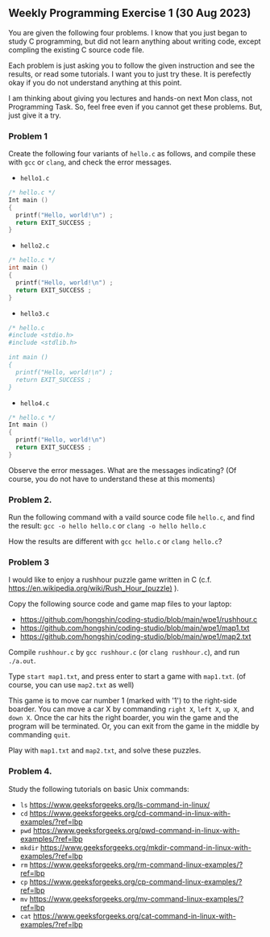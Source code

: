 
## Weekly Programming Exercise 1 (30 Aug 2023)

You are given the following four problems. I know that you just began to study C programming, 
but did not learn anything about writing code, 
except compling the existing C source code file.

Each problem is just asking you to follow the given instruction and see the results, or read some tutorials.
I want you to just try these. It is perefectly okay if you do not understand anything at this point. 

I am thinking about giving you lectures and hands-on next Mon class, not Programming Task.
So, feel free even if you cannot get these problems. But, just give it a try.

### Problem 1 ###

Create the following four variants of ``hello.c`` as follows, and compile these with ``gcc`` or ``clang``, and check the error messages.

* ``hello1.c``
```C
/* hello.c */
Int main ()
{
  printf("Hello, world!\n") ;
  return EXIT_SUCCESS ;
}
```

* ``hello2.c``
```C
/* hello.c */
int main ()
{
  printf("Hello, world!\n") ;
  return EXIT_SUCCESS ;
}
```

* ``hello3.c``

```C
/* hello.c 
#include <stdio.h>
#include <stdlib.h>

int main ()
{
  printf("Hello, world!\n") ;
  return EXIT_SUCCESS ;
}
```

* ``hello4.c``
```C
/* hello.c */
Int main ()
{
  printf("Hello, world!\n") 
  return EXIT_SUCCESS ;
}
```

Observe the error messages. What are the messages indicating? 
(Of course, you do not have to understand these at this moments)

### Problem 2. ###
Run the following command with a vaild source code file ``hello.c``, and find the result:
```gcc -o hello hello.c```
or
```clang -o hello hello.c```

How the results are different with ``gcc hello.c`` or ``clang hello.c``?

### Problem 3 ###

I would like to enjoy a rushhour puzzle game written in C (c.f. https://en.wikipedia.org/wiki/Rush_Hour_(puzzle) ).

Copy the following source code and game map files to your laptop:
* https://github.com/hongshin/coding-studio/blob/main/wpe1/rushhour.c
* https://github.com/hongshin/coding-studio/blob/main/wpe1/map1.txt
* https://github.com/hongshin/coding-studio/blob/main/wpe1/map2.txt

Compile ``rushhour.c`` by ``gcc rushhour.c`` (or ``clang rushhour.c``), and run ``./a.out``.

Type ``start map1.txt``, and press enter to start a game with ``map1.txt``.
(of course, you can use ``map2.txt`` as well)

This game is to move car number 1 (marked with '1') to the right-side boarder.
You can move a car X by commanding ``right X``, ``left X``, ``up X``, and ``down X``.
Once the car hits the right boarder, you win the game and the program will be terminated.
Or, you can exit from the game in the middle by commanding ``quit``.

Play with ``map1.txt`` and ``map2.txt``, and solve these puzzles.


### Problem 4. ###
Study the following tutorials on basic Unix commands:
* ``ls`` https://www.geeksforgeeks.org/ls-command-in-linux/
* ``cd`` https://www.geeksforgeeks.org/cd-command-in-linux-with-examples/?ref=lbp
* ``pwd`` https://www.geeksforgeeks.org/pwd-command-in-linux-with-examples/?ref=lbp
* ``mkdir`` https://www.geeksforgeeks.org/mkdir-command-in-linux-with-examples/?ref=lbp
* ``rm`` https://www.geeksforgeeks.org/rm-command-linux-examples/?ref=lbp
* ``cp`` https://www.geeksforgeeks.org/cp-command-linux-examples/?ref=lbp
* ``mv`` https://www.geeksforgeeks.org/mv-command-linux-examples/?ref=lbp
* ``cat`` https://www.geeksforgeeks.org/cat-command-in-linux-with-examples/?ref=lbp
